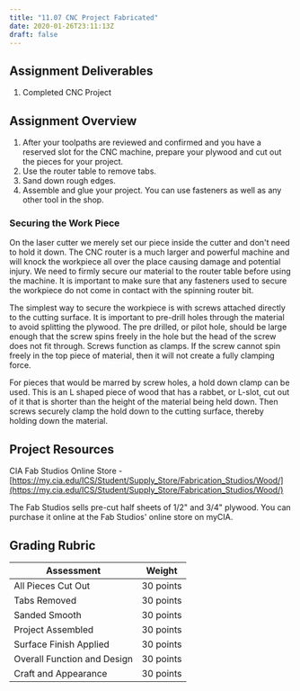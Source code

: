 ```yaml
---
title: "11.07 CNC Project Fabricated"
date: 2020-01-26T23:11:13Z
draft: false
---
```


## Assignment Deliverables

1. Completed CNC Project

## Assignment Overview

1. After your toolpaths are reviewed and confirmed and you have a reserved slot for the CNC machine, prepare your plywood and cut out the pieces for your project.
2. Use the router table to remove tabs.
3. Sand down rough edges.
4. Assemble and glue your project. You can use fasteners as well as any other tool in the shop.

### Securing the Work Piece

On the laser cutter we merely set our piece inside the cutter and don't need to hold it down. The CNC router is a much larger and powerful machine and will knock the workpiece all over the place causing damage and potential injury. We need to firmly secure our material to the router table before using the machine. It is important to make sure that any fasteners used to secure the workpiece do not come in contact with the spinning router bit.

The simplest way to secure the workpiece is with screws attached directly to the cutting surface. It is important to pre-drill holes through the material to avoid splitting the plywood. The pre drilled, or pilot hole, should be large enough that the screw spins freely in the hole but the head of the screw does not fit through. Screws function as clamps. If the screw cannot spin freely in the top piece of material, then it will not create a fully clamping force.

For pieces that would be marred by screw holes, a hold down clamp can be used. This is an L shaped piece of wood that has a rabbet, or L-slot, cut out of it that is shorter than the height of the material being held down. Then screws securely clamp the hold down to the cutting surface, thereby holding down the material.

## Project Resources

CIA Fab Studios Online Store - [https://my.cia.edu/ICS/Student/Supply_Store/Fabrication_Studios/Wood/](https://my.cia.edu/ICS/Student/Supply_Store/Fabrication_Studios/Wood/)

The Fab Studios sells pre-cut half sheets of 1/2" and 3/4" plywood. You can purchase it online at the Fab Studios' online store on myCIA.

## Grading Rubric

<div class="responsive-table-markdown">

| Assessment                  | Weight    |
| --------------------------- | --------- |
| All Pieces Cut Out          | 30 points |
| Tabs Removed                | 30 points |
| Sanded Smooth               | 30 points |
| Project Assembled           | 30 points |
| Surface Finish Applied      | 30 points |
| Overall Function and Design | 30 points |
| Craft and Appearance        | 30 points |

</div>
